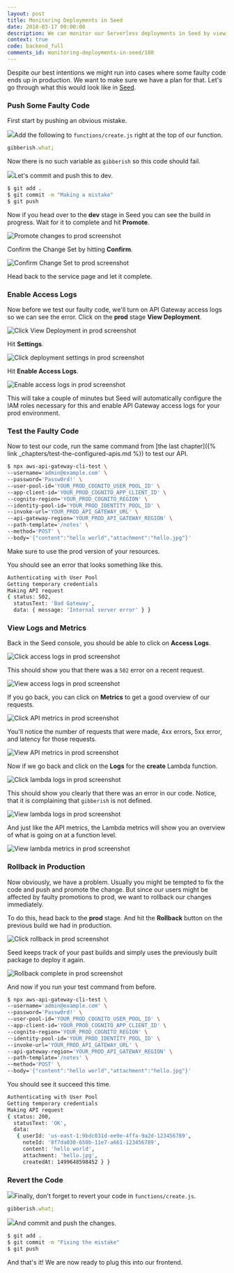 ```yaml
---
layout: post
title: Monitoring Deployments in Seed
date: 2018-03-17 00:00:00
description: We can monitor our Serverless deployments in Seed by viewing CloudWatch logs and metrics for our Lambda functions and our API Gateway endpoints. We can also enable access logs for API Gateway from the Seed console.
context: true
code: backend_full
comments_id: monitoring-deployments-in-seed/180
---
```


Despite our best intentions we might run into cases where some faulty code ends up in production. We want to make sure we have a plan for that. Let's go through what this would look like in [Seed](https://seed.run).

### Push Some Faulty Code

First start by pushing an obvious mistake.

<img class="code-marker" src="/assets/s.png" />Add the following to `functions/create.js` right at the top of our function.

``` js
gibberish.what;
```

Now there is no such variable as `gibberish` so this code should fail.

<img class="code-marker" src="/assets/s.png" />Let's commit and push this to dev.

``` bash
$ git add .
$ git commit -m "Making a mistake"
$ git push
```

Now if you head over to the **dev** stage in Seed you can see the build in progress. Wait for it to complete and hit **Promote**.

![Promote changes to prod screenshot](/assets/part2/promote-changes-to-prod.png)

Confirm the Change Set by hitting **Confirm**.

![Confirm Change Set to prod screenshot](/assets/part2/confirm-changeset-to-prod.png)

Head back to the service page and let it complete.

### Enable Access Logs

Now before we test our faulty code, we'll turn on API Gateway access logs so we can see the error. Click on the **prod** stage **View Deployment**.

![Click View Deployment in prod screenshot](/assets/part2/click-view-deployment-in-prod.png)

Hit **Settings**.

![Click deployment settings in prod screenshot](/assets/part2/click-deployment-settings-in-prod.png)

Hit **Enable Access Logs**.

![Enable access logs in prod screenshot](/assets/part2/enable-access-logs-in-prod.png)

This will take a couple of minutes but Seed will automatically configure the IAM roles necessary for this and enable API Gateway access logs for your prod environment.

### Test the Faulty Code

Now to test our code, run the same command from [the last chapter]({% link _chapters/test-the-configured-apis.md %}) to test our API.

``` bash
$ npx aws-api-gateway-cli-test \
--username='admin@example.com' \
--password='Passw0rd!' \
--user-pool-id='YOUR_PROD_COGNITO_USER_POOL_ID' \
--app-client-id='YOUR_PROD_COGNITO_APP_CLIENT_ID' \
--cognito-region='YOUR_PROD_COGNITO_REGION' \
--identity-pool-id='YOUR_PROD_IDENTITY_POOL_ID' \
--invoke-url='YOUR_PROD_API_GATEWAY_URL' \
--api-gateway-region='YOUR_PROD_API_GATEWAY_REGION' \
--path-template='/notes' \
--method='POST' \
--body='{"content":"hello world","attachment":"hello.jpg"}'
```

Make sure to use the prod version of your resources.

You should see an error that looks something like this.

``` bash
Authenticating with User Pool
Getting temporary credentials
Making API request
{ status: 502,
  statusText: 'Bad Gateway',
  data: { message: 'Internal server error' } }
```

### View Logs and Metrics

Back in the Seed console, you should be able to click on **Access Logs**.

![Click access logs in prod screenshot](/assets/part2/click-access-logs-in-prod.png)

This should show you that there was a `502` error on a recent request.

![View access logs in prod screenshot](/assets/part2/view-access-logs-in-prod.png)

If you go back, you can click on **Metrics** to get a good overview of our requests.

![Click API metrics in prod screenshot](/assets/part2/click-api-metrics-in-prod.png)

You'll notice the number of requests that were made, 4xx errors, 5xx error, and latency for those requests.

![View API metrics in prod screenshot](/assets/part2/view-api-metrics-in-prod.png)

Now if we go back and click on the **Logs** for the **create** Lambda function.

![Click lambda logs in prod screenshot](/assets/part2/click-lambda-logs-in-prod.png)

This should show you clearly that there was an error in our code. Notice, that it is complaining that `gibberish` is not defined.

![View lambda logs in prod screenshot](/assets/part2/view-lambda-logs-in-prod.png)

And just like the API metrics, the Lambda metrics will show you an overview of what is going on at a function level.

![View lambda metrics in prod screenshot](/assets/part2/view-lambda-metrics-in-prod.png)

### Rollback in Production

Now obviously, we have a problem. Usually you might be tempted to fix the code and push and promote the change. But since our users might be affected by faulty promotions to prod, we want to rollback our changes immediately.

To do this, head back to the **prod** stage. And hit the **Rollback** button on the previous build we had in production.

![Click rollback in prod screenshot](/assets/part2/click-rollback-in-prod.png)

Seed keeps track of your past builds and simply uses the previously built package to deploy it again.

![Rollback complete in prod screenshot](/assets/part2/rollback-complete-in-prod.png)

And now if you run your test command from before.

``` bash
$ npx aws-api-gateway-cli-test \
--username='admin@example.com' \
--password='Passw0rd!' \
--user-pool-id='YOUR_PROD_COGNITO_USER_POOL_ID' \
--app-client-id='YOUR_PROD_COGNITO_APP_CLIENT_ID' \
--cognito-region='YOUR_PROD_COGNITO_REGION' \
--identity-pool-id='YOUR_PROD_IDENTITY_POOL_ID' \
--invoke-url='YOUR_PROD_API_GATEWAY_URL' \
--api-gateway-region='YOUR_PROD_API_GATEWAY_REGION' \
--path-template='/notes' \
--method='POST' \
--body='{"content":"hello world","attachment":"hello.jpg"}'
```

You should see it succeed this time.

``` bash
Authenticating with User Pool
Getting temporary credentials
Making API request
{ status: 200,
  statusText: 'OK',
  data: 
   { userId: 'us-east-1:9bdc031d-ee9e-4ffa-9a2d-123456789',
     noteId: '8f7da030-650b-11e7-a661-123456789',
     content: 'hello world',
     attachment: 'hello.jpg',
     createdAt: 1499648598452 } }
```

### Revert the Code

<img class="code-marker" src="/assets/s.png" />Finally, don't forget to revert your code in `functions/create.js`.

``` js
gibberish.what;
```

<img class="code-marker" src="/assets/s.png" />And commit and push the changes.

``` bash
$ git add .
$ git commit -m "Fixing the mistake"
$ git push
```

And that's it! We are now ready to plug this into our frontend.
